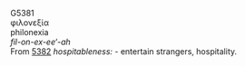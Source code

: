 <body>
  <p>G5381<br>  φιλονεξία  <br> philonexia  <br><i>fil-on-ex-ee‘-ah </i><br>From <a href="g5382.htm">5382</a>  <i>hospitableness:</i> - entertain strangers, hospitality.<br></p>
 </body>